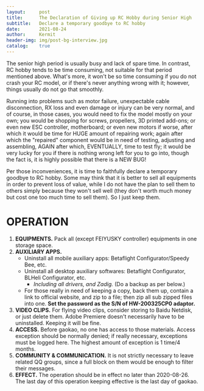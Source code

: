 ```yaml
---
layout:     post
title:      The Declaration of Giving up RC Hobby during Senior High
subtitle:   Declare a temporary goodbye to RC hobby
date:       2021-08-24
author:     Kermit
header-img: img/post-bg-interview.jpg
catalog:    true
---
```


The senior high period is usually busy and lack of spare time. In contrast, RC hobby tends to be time consuming, not suitable for that period mentioned above. What's more, it won't be so time consuming if you do not crash your RC model, or if there's never anything wrong with it; however, things usually do not go that smoothly. 

Running into problems such as motor failure, unexpectable cable disconnection, RX loss and even damage or injury can be very normal, and of course, in those cases, you would need to fix the model mostly on your own; you would be shopping for screws, propellers, 3D printed add-ons; or even new ESC controller, motherboard; or even new motors if worse, after which it would be time for HUGE amount of repairing work; again after which the "repaired" component would be in need of testing, adjusting and assembling, AGAIN after which, EVENTUALLY, time to test fly; it would be very lucky for you if there is nothing wrong left for you to go into, though the fact is, it is highly possible that there is a NEW BUG! 

Per those inconveniences, it is time to faithfully declare a temporary goodbye to RC hobby. Some may think that it is better to sell all equipments in order to prevent loss of value, while I do not have the plan to sell them to others simply because they won't sell well (they don't worth much money but cost one too much time to sell them). So I just keep them.

# OPERATION

1. **EQUIPMENTS.** Pack all (except FEIYUSKY controller) equipments in one storage space.
2. **AUXILIARY APPS.**
    * Uninstall all mobile auxiliary apps: Betaflight Configurator/Speedy Bee, etc.
    * Uninstall all desktop auxiliary softwares: Betaflight Configurator, BLHeli Configurator, etc.
        * *Including all drivers, and Zadig.* (Do a backup as per below.)
    * For those really in need of keeping a copy, back them up, contain a link to official website, and zip to a file; then zip all sub zipped files into one. **Set the password as the S/N of HW-200325CP0 adaptor.**
3. **VIDEO CLIPS.** For flying video clips, consider storing to Baidu Netdisk, or just delete them. Adobe Premiere doesn't necessarily have to be uninstalled. Keeping it will be fine.
4. **ACCESS.** Before gaokao, no one has access to those materials. Access exception should be normally denied; if really necessary, exceptions must be logged here. The highest amount of exception is 1 time/4 months.
5. **COMMUNITY & COMMUNICATION.** It is not strictly necessary to leave related QQ groups, since a full block on them would be enough to filter their messages.
6. **EFFECT.** The operation should be in effect no later than 2020-08-26.  
The last day of this operation keeping effective is the last day of gaokao.

